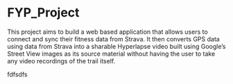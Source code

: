 # FYP_Project
This project aims to build a web based application that allows users to connect and sync their fitness data from Strava. It then converts GPS data using data from Strava into a sharable Hyperlapse video built using Google’s Street View images as its source material without having the user to take any video recordings of the trail itself.

fdfsdfs
